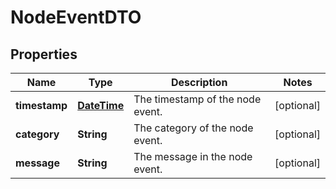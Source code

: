 
# NodeEventDTO

## Properties
Name | Type | Description | Notes
------------ | ------------- | ------------- | -------------
**timestamp** | [**DateTime**](DateTime.md) | The timestamp of the node event. |  [optional]
**category** | **String** | The category of the node event. |  [optional]
**message** | **String** | The message in the node event. |  [optional]



